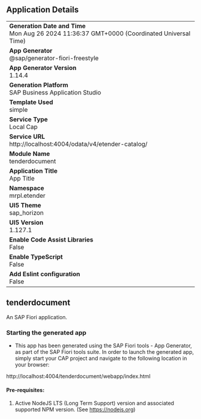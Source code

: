 ## Application Details
|               |
| ------------- |
|**Generation Date and Time**<br>Mon Aug 26 2024 11:36:37 GMT+0000 (Coordinated Universal Time)|
|**App Generator**<br>@sap/generator-fiori-freestyle|
|**App Generator Version**<br>1.14.4|
|**Generation Platform**<br>SAP Business Application Studio|
|**Template Used**<br>simple|
|**Service Type**<br>Local Cap|
|**Service URL**<br>http://localhost:4004/odata/v4/etender-catalog/|
|**Module Name**<br>tenderdocument|
|**Application Title**<br>App Title|
|**Namespace**<br>mrpl.etender|
|**UI5 Theme**<br>sap_horizon|
|**UI5 Version**<br>1.127.1|
|**Enable Code Assist Libraries**<br>False|
|**Enable TypeScript**<br>False|
|**Add Eslint configuration**<br>False|

## tenderdocument

An SAP Fiori application.

### Starting the generated app

-   This app has been generated using the SAP Fiori tools - App Generator, as part of the SAP Fiori tools suite.  In order to launch the generated app, simply start your CAP project and navigate to the following location in your browser:

http://localhost:4004/tenderdocument/webapp/index.html

#### Pre-requisites:

1. Active NodeJS LTS (Long Term Support) version and associated supported NPM version.  (See https://nodejs.org)


